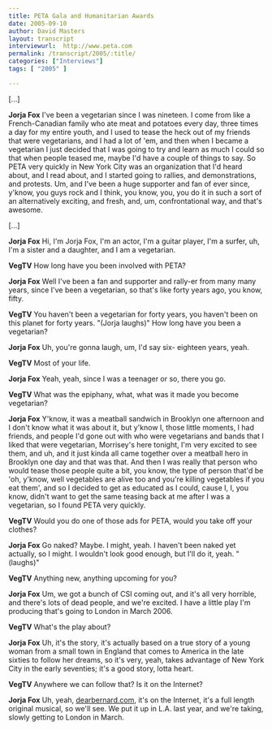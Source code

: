 ```yaml
---
title: PETA Gala and Humanitarian Awards
date: 2005-09-10
author: David Masters
layout: transcript
interviewurl:  http://www.peta.com
permalink: /transcript/2005/:title/
categories: ["Interviews"]
tags: [ "2005" ]

---
```


[...]

**Jorja Fox** I've been a vegetarian since I was nineteen. I come from like a French-Canadian family who ate meat and potatoes every day, three times a day for my entire youth, and I used to tease the heck out of my friends that were vegetarians, and I had a lot of 'em, and then when I became a vegetarian I just decided that I was going to try and learn as much I could so that when people teased me, maybe I'd have a couple of things to say. So PETA very quickly in New York City was an organization that I'd heard about, and I read about, and I started going to rallies, and demonstrations, and protests. Um, and I've been a huge supporter and fan of ever since, y'know, you guys rock and I think, you know, you, you do it in such a sort of an alternatively exciting, and fresh, and, um, confrontational way, and that's awesome.

[...]

**Jorja Fox** Hi, I'm Jorja Fox, I'm an actor, I'm a guitar player, I'm a surfer, uh, I'm a sister and a daughter, and I am a vegetarian.

**VegTV** How long have you been involved with PETA?

**Jorja Fox** Well I've been a fan and supporter and rally-er from many many years, since I've been a vegetarian, so that's like forty years ago, you know, fifty.

**VegTV** You haven't been a vegetarian for forty years, you haven't been on this planet for forty years. "(Jorja laughs)" How long have you been a vegetarian?

**Jorja Fox** Uh, you're gonna laugh, um, I'd say six- eighteen years, yeah.

**VegTV** Most of your life.

**Jorja Fox** Yeah, yeah, since I was a teenager or so, there you go.

**VegTV** What was the epiphany, what, what was it made you become vegetarian?

**Jorja Fox** Y'know, it was a meatball sandwich in Brooklyn one afternoon and I don't know what it was about it, but y'know I, those little moments, I had friends, and people I'd gone out with who were vegetarians and bands that I liked that were vegetarian, Morrisey's here tonight, I'm very excited to see them, and uh, and it just kinda all came together over a meatball hero in Brooklyn one day and that was that. And then I was really that person who would tease those people quite a bit, you know, the type of person that'd be 'oh, y'know, well vegetables are alive too and you're killing vegetables if you eat them', and so I decided to get as educated as I could, cause I, I, you know, didn't want to get the same teasing back at me after I was a vegetarian, so I found PETA very quickly.

**VegTV** Would you do one of those ads for PETA, would you take off your clothes?

**Jorja Fox** Go naked? Maybe. I might, yeah. I haven't been naked yet actually, so I might. I wouldn't look good enough, but I'll do it, yeah. "(laughs)"

**VegTV** Anything new, anything upcoming for you?

**Jorja Fox** Um, we got a bunch of CSI coming out, and it's all very horrible, and there's lots of dead people, and we're excited. I have a little play I'm producing that's going to London in March 2006.

**VegTV** What's the play about?

**Jorja Fox** Uh, it's the story, it's actually based on a true story of a young woman from a small town in England that comes to America in the late sixties to follow her dreams, so it's very, yeah, takes advantage of New York City in the early seventies; it's a good story, lotta heart.

**VegTV** Anywhere we can follow that? Is it on the Internet?

**Jorja Fox** Uh, yeah, [dearbernard.com](http://www.dearbernard.com/), it's on the Internet, it's a full length original musical, so we'll see. We put it up in L.A. last year, and we're taking, slowly getting to London in March.
